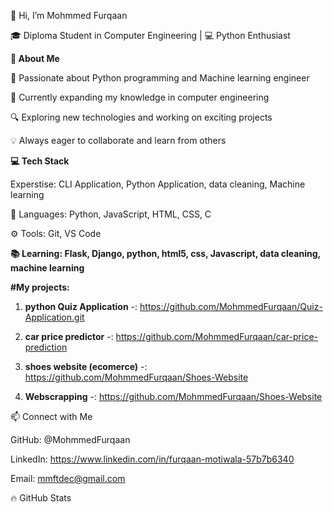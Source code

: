👋 Hi, I’m Mohmmed Furqaan

🎓 Diploma Student in Computer Engineering | 💻 Python Enthusiast

**🚀 About Me**


👀 Passionate about Python programming and Machine learning engineer

🌱 Currently expanding my knowledge in computer engineering

🔍 Exploring new technologies and working on exciting projects

💡 Always eager to collaborate and learn from others


**💻 Tech Stack**

Experstise: CLI Application, Python Application, data cleaning, Machine learning

🚀 Languages: Python, JavaScript, HTML, CSS, C

⚙️ Tools: Git, VS Code

**📚 Learning: Flask, Django, python, html5, css, Javascript, data cleaning, machine learning**

**#My projects:**

1. **python Quiz Application** -: https://github.com/MohmmedFurqaan/Quiz-Application.git

2. **car price predictor** -: https://github.com/MohmmedFurqaan/car-price-prediction

3. **shoes website (ecomerce)** -: https://github.com/MohmmedFurqaan/Shoes-Website

4. **Webscrapping** -: https://github.com/MohmmedFurqaan/Shoes-Website


📫 Connect with Me

GitHub: @MohmmedFurqaan

LinkedIn: https://www.linkedin.com/in/furqaan-motiwala-57b7b6340

Email: mmftdec@gmail.com

🔥 GitHub Stats
